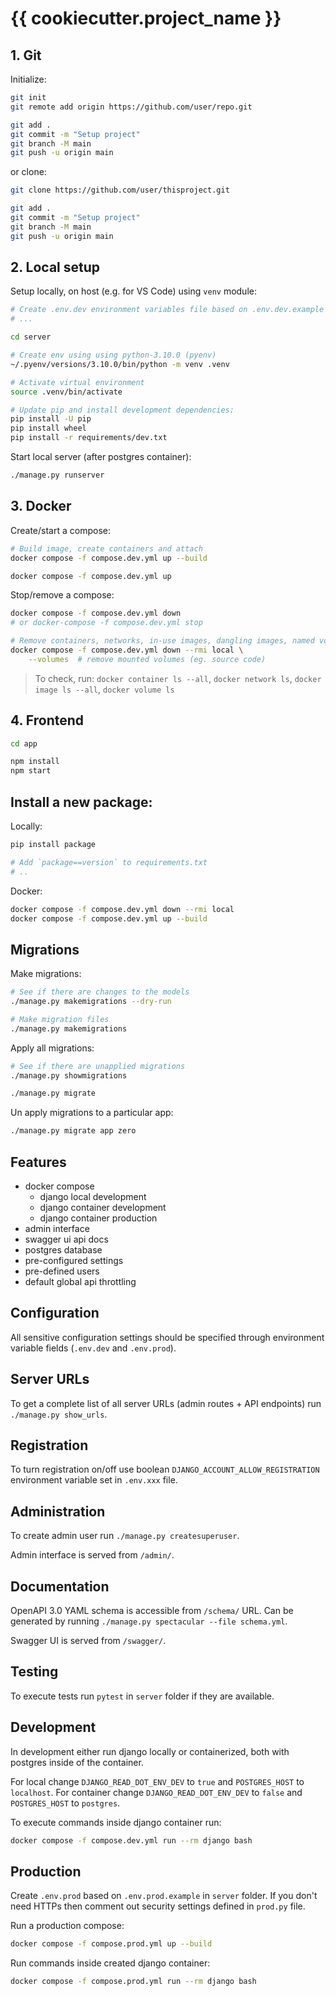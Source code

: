 # {{ cookiecutter.project_name }}

## 1. Git

Initialize:

```sh
git init
git remote add origin https://github.com/user/repo.git

git add .
git commit -m "Setup project"
git branch -M main
git push -u origin main
```

or clone:

```sh
git clone https://github.com/user/thisproject.git

git add .
git commit -m "Setup project"
git branch -M main
git push -u origin main
```

## 2. Local setup

Setup locally, on host (e.g. for VS Code) using `venv` module:

```sh
# Create .env.dev environment variables file based on .env.dev.example
# ...

cd server

# Create env using using python-3.10.0 (pyenv)
~/.pyenv/versions/3.10.0/bin/python -m venv .venv

# Activate virtual environment
source .venv/bin/activate

# Update pip and install development dependencies:
pip install -U pip
pip install wheel
pip install -r requirements/dev.txt
```

Start local server (after postgres container):

```sh
./manage.py runserver
```

## 3. Docker

Create/start a compose:

```sh
# Build image, create containers and attach
docker compose -f compose.dev.yml up --build

docker compose -f compose.dev.yml up
```

Stop/remove a compose:

```sh
docker compose -f compose.dev.yml down
# or docker-compose -f compose.dev.yml stop

# Remove containers, networks, in-use images, dangling images, named volumes, anonymous volumes
docker compose -f compose.dev.yml down --rmi local \
    --volumes  # remove mounted volumes (eg. source code)
```

> To check, run: `docker container ls --all`, `docker network ls`, `docker image ls --all`, `docker volume ls`

## 4. Frontend

```sh
cd app

npm install
npm start
```

## Install a new package:

Locally:

```sh
pip install package

# Add `package==version` to requirements.txt
# ..
```

Docker:

```sh
docker compose -f compose.dev.yml down --rmi local
docker compose -f compose.dev.yml up --build
```

## Migrations

Make migrations:

```sh
# See if there are changes to the models
./manage.py makemigrations --dry-run

# Make migration files
./manage.py makemigrations
```

Apply all migrations:

```sh
# See if there are unapplied migrations
./manage.py showmigrations

./manage.py migrate
```

Un apply migrations to a particular app:

```sh
./manage.py migrate app zero
```

## Features

-   docker compose
    -   django local development
    -   django container development
    -   django container production
-   admin interface
-   swagger ui api docs
-   postgres database
-   pre-configured settings
-   pre-defined users
-   default global api throttling

## Configuration

All sensitive configuration settings should be specified through environment variable fields (`.env.dev` and `.env.prod`).

## Server URLs

To get a complete list of all server URLs (admin routes + API endpoints) run
`./manage.py show_urls`.

## Registration

To turn registration on/off use boolean `DJANGO_ACCOUNT_ALLOW_REGISTRATION`
environment variable set in `.env.xxx` file.

## Administration

To create admin user run `./manage.py createsuperuser`.

Admin interface is served from `/admin/`.

## Documentation

OpenAPI 3.0 YAML schema is accessible from `/schema/` URL. Can be generated
by running `./manage.py spectacular --file schema.yml`.

Swagger UI is served from `/swagger/`.

## Testing

To execute tests run `pytest` in `server` folder if they are available.

## Development

In development either run django locally or containerized, both with postgres inside of the container.

For local change `DJANGO_READ_DOT_ENV_DEV` to `true` and `POSTGRES_HOST` to `localhost`.
For container change `DJANGO_READ_DOT_ENV_DEV` to `false` and `POSTGRES_HOST` to `postgres`.

To execute commands inside django container run:

```sh
docker compose -f compose.dev.yml run --rm django bash
```

## Production

Create `.env.prod` based on `.env.prod.example` in `server` folder.
If you don't need HTTPs then comment out security settings defined in `prod.py` file.

Run a production compose:

```sh
docker compose -f compose.prod.yml up --build
```

Run commands inside created django container:

```sh
docker compose -f compose.prod.yml run --rm django bash
```

